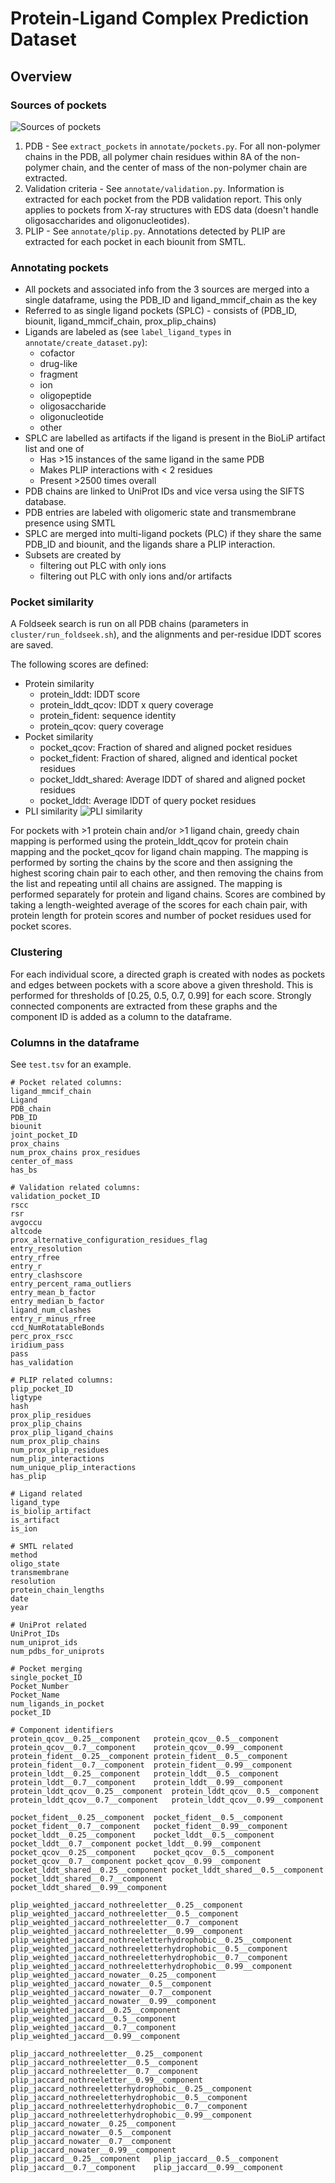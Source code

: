 # Protein-Ligand Complex Prediction Dataset

## Overview

### Sources of pockets
![Sources of pockets](./figures/dataset_1.png)

1. PDB - See `extract_pockets` in `annotate/pockets.py`. For all non-polymer chains in the PDB, all polymer chain residues within 8A of the non-polymer chain, and the center of mass of the non-polymer chain are extracted.
2. Validation criteria - See `annotate/validation.py`. Information is extracted for each pocket from the PDB validation report. This only applies to pockets from X-ray structures with EDS data (doesn't handle oligosaccharides and oligonucleotides).
3. PLIP - See `annotate/plip.py`. Annotations detected by PLIP are extracted for each pocket in each biounit from SMTL.

### Annotating pockets
- All pockets and associated info from the 3 sources are merged into a single dataframe, using the PDB_ID and ligand_mmcif_chain as the key 
- Referred to as single ligand pockets (SPLC) - consists of (PDB_ID, biounit, ligand_mmcif_chain, prox_plip_chains)
- Ligands are labeled as (see `label_ligand_types` in `annotate/create_dataset.py`):
    - cofactor
    - drug-like
    - fragment
    - ion
    - oligopeptide
    - oligosaccharide
    - oligonucleotide
    - other
- SPLC are labelled as artifacts if the ligand is present in the BioLiP artifact list and one of
    - Has >15 instances of the same ligand in the same PDB
    - Makes PLIP interactions with < 2 residues
    - Present >2500 times overall
- PDB chains are linked to UniProt IDs and vice versa using the SIFTS database.
- PDB entries are labeled with oligomeric state and transmembrane presence using SMTL
- SPLC are merged into multi-ligand pockets (PLC) if they share the same PDB_ID and biounit, and the ligands share a PLIP interaction.
- Subsets are created by
    - filtering out PLC with only ions
    - filtering out PLC with only ions and/or artifacts


### Pocket similarity

A Foldseek search is run on all PDB chains (parameters in `cluster/run_foldseek.sh`), and the alignments and per-residue lDDT scores are saved.

The following scores are defined:
- Protein similarity
    - protein_lddt: lDDT score
    - protein_lddt_qcov: lDDT x query coverage
    - protein_fident: sequence identity
    - protein_qcov: query coverage
- Pocket similarity
    - pocket_qcov: Fraction of shared and aligned pocket residues
    - pocket_fident: Fraction of shared, aligned and identical pocket residues
    - pocket_lddt_shared: Average lDDT of shared and aligned pocket residues
    - pocket_lddt: Average lDDT of query pocket residues
- PLI similarity
![PLI similarity](./figures/pli_similarity.png)

For pockets with >1 protein chain and/or >1 ligand chain, greedy chain mapping is performed using the protein_lddt_qcov for protein chain mapping and the pocket_qcov for ligand chain mapping. The mapping is performed by sorting the chains by the score and then assigning the highest scoring chain pair to each other, and then removing the chains from the list and repeating until all chains are assigned. The mapping is performed separately for protein and ligand chains. Scores are combined by taking a length-weighted average of the scores for each chain pair, with protein length for protein scores and number of pocket residues used for pocket scores.

### Clustering

For each individual score, a directed graph is created with nodes as pockets and edges between pockets with a score above a given threshold. This is performed for thresholds of [0.25, 0.5, 0.7, 0.99] for each score.
Strongly connected components are extracted from these graphs and the component ID is added as a column to the dataframe.

### Columns in the dataframe

See `test.tsv` for an example.
```
# Pocket related columns:
ligand_mmcif_chain	
Ligand	
PDB_chain	
PDB_ID				
biounit
joint_pocket_ID		
prox_chains	
num_prox_chains	prox_residues	
center_of_mass
has_bs

# Validation related columns:
validation_pocket_ID	
rscc	
rsr	
avgoccu	
altcode	
prox_alternative_configuration_residues_flag	
entry_resolution	
entry_rfree	
entry_r	
entry_clashscore	
entry_percent_rama_outliers	
entry_mean_b_factor	
entry_median_b_factor	
ligand_num_clashes	
entry_r_minus_rfree	
ccd_NumRotatableBonds	
perc_prox_rscc	
iridium_pass	
pass
has_validation

# PLIP related columns:
plip_pocket_ID	
ligtype
hash
prox_plip_residues
prox_plip_chains	
prox_plip_ligand_chains	
num_prox_plip_chains	
num_prox_plip_residues
num_plip_interactions	
num_unique_plip_interactions
has_plip		

# Ligand related
ligand_type	
is_biolip_artifact	
is_artifact	
is_ion

# SMTL related
method	
oligo_state	
transmembrane	
resolution	
protein_chain_lengths	
date	
year

# UniProt related
UniProt_IDs	
num_uniprot_ids	
num_pdbs_for_uniprots	

# Pocket merging
single_pocket_ID			
Pocket_Number	
Pocket_Name	
num_ligands_in_pocket		
pocket_ID	

# Component identifiers
protein_qcov__0.25__component	protein_qcov__0.5__component	protein_qcov__0.7__component	protein_qcov__0.99__component	
protein_fident__0.25__component	protein_fident__0.5__component	protein_fident__0.7__component	protein_fident__0.99__component	
protein_lddt__0.25__component	protein_lddt__0.5__component	protein_lddt__0.7__component	protein_lddt__0.99__component	
protein_lddt_qcov__0.25__component	protein_lddt_qcov__0.5__component	protein_lddt_qcov__0.7__component	protein_lddt_qcov__0.99__component	

pocket_fident__0.25__component	pocket_fident__0.5__component	pocket_fident__0.7__component	pocket_fident__0.99__component
pocket_lddt__0.25__component	pocket_lddt__0.5__component	pocket_lddt__0.7__component	pocket_lddt__0.99__component	
pocket_qcov__0.25__component	pocket_qcov__0.5__component	pocket_qcov__0.7__component	pocket_qcov__0.99__component	
pocket_lddt_shared__0.25__component	pocket_lddt_shared__0.5__component	pocket_lddt_shared__0.7__component	pocket_lddt_shared__0.99__component	

plip_weighted_jaccard_nothreeletter__0.25__component	plip_weighted_jaccard_nothreeletter__0.5__component	plip_weighted_jaccard_nothreeletter__0.7__component	plip_weighted_jaccard_nothreeletter__0.99__component
plip_weighted_jaccard_nothreeletterhydrophobic__0.25__component	plip_weighted_jaccard_nothreeletterhydrophobic__0.5__component	plip_weighted_jaccard_nothreeletterhydrophobic__0.7__component	plip_weighted_jaccard_nothreeletterhydrophobic__0.99__component
plip_weighted_jaccard_nowater__0.25__component	plip_weighted_jaccard_nowater__0.5__component	plip_weighted_jaccard_nowater__0.7__component	plip_weighted_jaccard_nowater__0.99__component
plip_weighted_jaccard__0.25__component	plip_weighted_jaccard__0.5__component	plip_weighted_jaccard__0.7__component	plip_weighted_jaccard__0.99__component

plip_jaccard_nothreeletter__0.25__component	plip_jaccard_nothreeletter__0.5__component	plip_jaccard_nothreeletter__0.7__component	plip_jaccard_nothreeletter__0.99__component	
plip_jaccard_nothreeletterhydrophobic__0.25__component	plip_jaccard_nothreeletterhydrophobic__0.5__component	plip_jaccard_nothreeletterhydrophobic__0.7__component	plip_jaccard_nothreeletterhydrophobic__0.99__component
plip_jaccard_nowater__0.25__component	plip_jaccard_nowater__0.5__component	plip_jaccard_nowater__0.7__component	plip_jaccard_nowater__0.99__component	
plip_jaccard__0.25__component	plip_jaccard__0.5__component	plip_jaccard__0.7__component	plip_jaccard__0.99__component	
```
